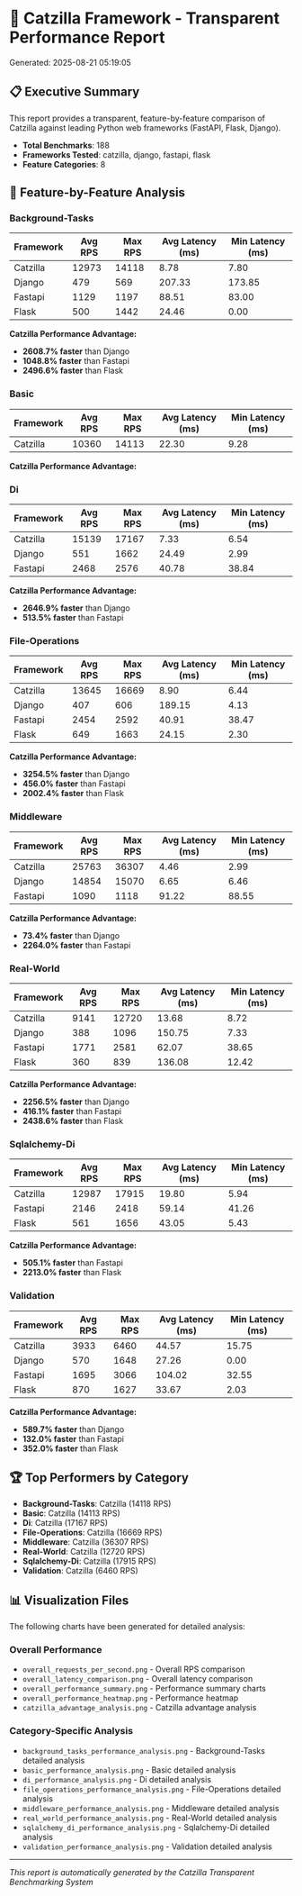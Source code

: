 # 🚀 Catzilla Framework - Transparent Performance Report
Generated: 2025-08-21 05:19:05

## 📋 Executive Summary

This report provides a transparent, feature-by-feature comparison of Catzilla
against leading Python web frameworks (FastAPI, Flask, Django).

- **Total Benchmarks**: 188
- **Frameworks Tested**: catzilla, django, fastapi, flask
- **Feature Categories**: 8

## 🎯 Feature-by-Feature Analysis

### Background-Tasks

| Framework | Avg RPS | Max RPS | Avg Latency (ms) | Min Latency (ms) |
|-----------|---------|---------|------------------|------------------|
| Catzilla | 12973 | 14118 | 8.78 | 7.80 |
| Django | 479 | 569 | 207.33 | 173.85 |
| Fastapi | 1129 | 1197 | 88.51 | 83.00 |
| Flask | 500 | 1442 | 24.46 | 0.00 |

**Catzilla Performance Advantage:**

- **2608.7% faster** than Django
- **1048.8% faster** than Fastapi
- **2496.6% faster** than Flask

### Basic

| Framework | Avg RPS | Max RPS | Avg Latency (ms) | Min Latency (ms) |
|-----------|---------|---------|------------------|------------------|
| Catzilla | 10360 | 14113 | 22.30 | 9.28 |

**Catzilla Performance Advantage:**


### Di

| Framework | Avg RPS | Max RPS | Avg Latency (ms) | Min Latency (ms) |
|-----------|---------|---------|------------------|------------------|
| Catzilla | 15139 | 17167 | 7.33 | 6.54 |
| Django | 551 | 1662 | 24.49 | 2.99 |
| Fastapi | 2468 | 2576 | 40.78 | 38.84 |

**Catzilla Performance Advantage:**

- **2646.9% faster** than Django
- **513.5% faster** than Fastapi

### File-Operations

| Framework | Avg RPS | Max RPS | Avg Latency (ms) | Min Latency (ms) |
|-----------|---------|---------|------------------|------------------|
| Catzilla | 13645 | 16669 | 8.90 | 6.44 |
| Django | 407 | 606 | 189.15 | 4.13 |
| Fastapi | 2454 | 2592 | 40.91 | 38.47 |
| Flask | 649 | 1663 | 24.15 | 2.30 |

**Catzilla Performance Advantage:**

- **3254.5% faster** than Django
- **456.0% faster** than Fastapi
- **2002.4% faster** than Flask

### Middleware

| Framework | Avg RPS | Max RPS | Avg Latency (ms) | Min Latency (ms) |
|-----------|---------|---------|------------------|------------------|
| Catzilla | 25763 | 36307 | 4.46 | 2.99 |
| Django | 14854 | 15070 | 6.65 | 6.46 |
| Fastapi | 1090 | 1118 | 91.22 | 88.55 |

**Catzilla Performance Advantage:**

- **73.4% faster** than Django
- **2264.0% faster** than Fastapi

### Real-World

| Framework | Avg RPS | Max RPS | Avg Latency (ms) | Min Latency (ms) |
|-----------|---------|---------|------------------|------------------|
| Catzilla | 9141 | 12720 | 13.68 | 8.72 |
| Django | 388 | 1096 | 150.75 | 7.33 |
| Fastapi | 1771 | 2581 | 62.07 | 38.65 |
| Flask | 360 | 839 | 136.08 | 12.42 |

**Catzilla Performance Advantage:**

- **2256.5% faster** than Django
- **416.1% faster** than Fastapi
- **2438.6% faster** than Flask

### Sqlalchemy-Di

| Framework | Avg RPS | Max RPS | Avg Latency (ms) | Min Latency (ms) |
|-----------|---------|---------|------------------|------------------|
| Catzilla | 12987 | 17915 | 19.80 | 5.94 |
| Fastapi | 2146 | 2418 | 59.14 | 41.26 |
| Flask | 561 | 1656 | 43.05 | 5.43 |

**Catzilla Performance Advantage:**

- **505.1% faster** than Fastapi
- **2213.0% faster** than Flask

### Validation

| Framework | Avg RPS | Max RPS | Avg Latency (ms) | Min Latency (ms) |
|-----------|---------|---------|------------------|------------------|
| Catzilla | 3933 | 6460 | 44.57 | 15.75 |
| Django | 570 | 1648 | 27.26 | 0.00 |
| Fastapi | 1695 | 3066 | 104.02 | 32.55 |
| Flask | 870 | 1627 | 33.67 | 2.03 |

**Catzilla Performance Advantage:**

- **589.7% faster** than Django
- **132.0% faster** than Fastapi
- **352.0% faster** than Flask

## 🏆 Top Performers by Category

- **Background-Tasks**: Catzilla (14118 RPS)
- **Basic**: Catzilla (14113 RPS)
- **Di**: Catzilla (17167 RPS)
- **File-Operations**: Catzilla (16669 RPS)
- **Middleware**: Catzilla (36307 RPS)
- **Real-World**: Catzilla (12720 RPS)
- **Sqlalchemy-Di**: Catzilla (17915 RPS)
- **Validation**: Catzilla (6460 RPS)

## 📊 Visualization Files

The following charts have been generated for detailed analysis:

### Overall Performance
- `overall_requests_per_second.png` - Overall RPS comparison
- `overall_latency_comparison.png` - Overall latency comparison
- `overall_performance_summary.png` - Performance summary charts
- `overall_performance_heatmap.png` - Performance heatmap
- `catzilla_advantage_analysis.png` - Catzilla advantage analysis

### Category-Specific Analysis
- `background_tasks_performance_analysis.png` - Background-Tasks detailed analysis
- `basic_performance_analysis.png` - Basic detailed analysis
- `di_performance_analysis.png` - Di detailed analysis
- `file_operations_performance_analysis.png` - File-Operations detailed analysis
- `middleware_performance_analysis.png` - Middleware detailed analysis
- `real_world_performance_analysis.png` - Real-World detailed analysis
- `sqlalchemy_di_performance_analysis.png` - Sqlalchemy-Di detailed analysis
- `validation_performance_analysis.png` - Validation detailed analysis

---
*This report is automatically generated by the Catzilla Transparent Benchmarking System*